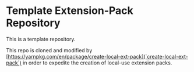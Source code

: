 # Template Extension-Pack Repository

This is a template repository.

This repo is cloned and modified by [https://yarnpkg.com/en/package/create-local-ext-pack](`create-local-ext-pack`) in order to expedite the creation of local-use extension packs.
